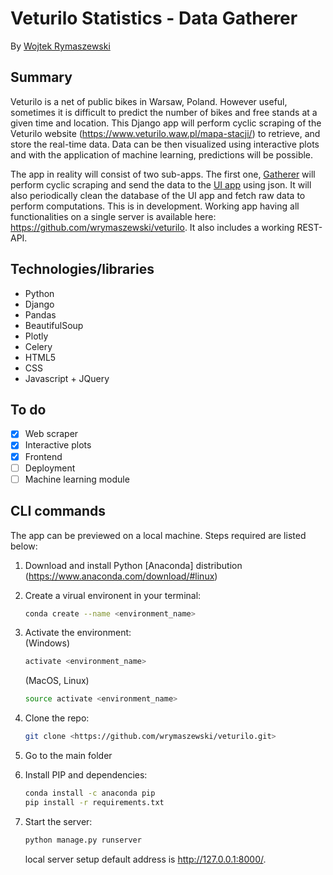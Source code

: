 # Veturilo Statistics - Data Gatherer

By [Wojtek Rymaszewski](https://github.com/wrymaszewski)

## Summary
Veturilo is a net of public bikes in Warsaw, Poland. However useful, sometimes it is difficult to predict the number of bikes and free stands at a given time and location. This Django app will perform cyclic scraping of the Veturilo website (https://www.veturilo.waw.pl/mapa-stacji/) to retrieve, and store the real-time data. Data can be then visualized using interactive plots and with the application of machine learning, predictions will be possible.

The app in reality will consist of two sub-apps. The first one, [Gatherer](https://github.com/wrymaszewski/veturilo_gatherer) will perform cyclic scraping and send the data to the [UI app](https://github.com/wrymaszewski/veturilo_gatherer) using json. It will also periodically clean the database of the UI app and fetch raw data to perform computations.
This is in development. Working app having all functionalities on a single server is available here: <https://github.com/wrymaszewski/veturilo>. It also includes a working REST-API.

## Technologies/libraries
* Python
* Django
* Pandas
* BeautifulSoup
* Plotly
* Celery
* HTML5
* CSS
* Javascript + JQuery

## To do
- [x] Web scraper
- [x] Interactive plots
- [x] Frontend
- [ ] Deployment
- [ ] Machine learning module

## CLI commands

The app can be previewed on a local machine. Steps required are listed below:

1. Download and install Python [Anaconda] distribution (https://www.anaconda.com/download/#linux)
2. Create a virual environent in your terminal:
    ```bash
    conda create --name <environment_name>
    ```
    <!-- do not delete that slash below! -->
3. Activate the environment:\
    (Windows)
    ```bash
    activate <environment_name>
    ```
    (MacOS, Linux)
    ```bash
    source activate <environment_name>
    ```
4. Clone the repo:
    ```bash
    git clone <https://github.com/wrymaszewski/veturilo.git>
    ```
5. Go to the main folder

6. Install PIP and dependencies:
    ```bash
    conda install -c anaconda pip
    pip install -r requirements.txt
    ```
7. Start the server:
    ```bash
    python manage.py runserver
    ```
    local server setup default address is <http://127.0.0.1:8000/>.
